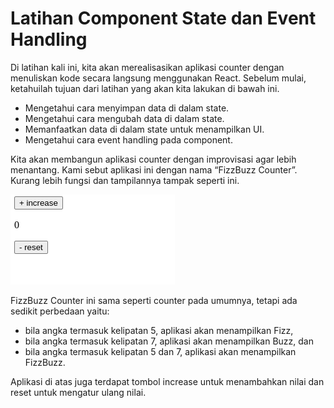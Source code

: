 # Latihan Component State dan Event Handling

Di latihan kali ini, kita akan merealisasikan aplikasi counter dengan menuliskan kode secara langsung menggunakan React. Sebelum mulai, ketahuilah tujuan dari latihan yang akan kita lakukan di bawah ini.

- Mengetahui cara menyimpan data di dalam state.
- Mengetahui cara mengubah data di dalam state.
- Memanfaatkan data di dalam state untuk menampilkan UI.
- Mengetahui cara event handling pada component.

Kita akan membangun aplikasi counter dengan improvisasi agar lebih menantang. Kami sebut aplikasi ini dengan nama “FizzBuzz Counter”. Kurang lebih fungsi dan tampilannya tampak seperti ini.

![Demo App](demo.gif)

FizzBuzz Counter ini sama seperti counter pada umumnya, tetapi ada sedikit perbedaan yaitu:

- bila angka termasuk kelipatan 5, aplikasi akan menampilkan Fizz,
- bila angka termasuk kelipatan 7, aplikasi akan menampilkan Buzz, dan
- bila angka termasuk kelipatan 5 dan 7, aplikasi akan menampilkan FizzBuzz.

Aplikasi di atas juga terdapat tombol increase untuk menambahkan nilai dan reset untuk mengatur ulang nilai.
